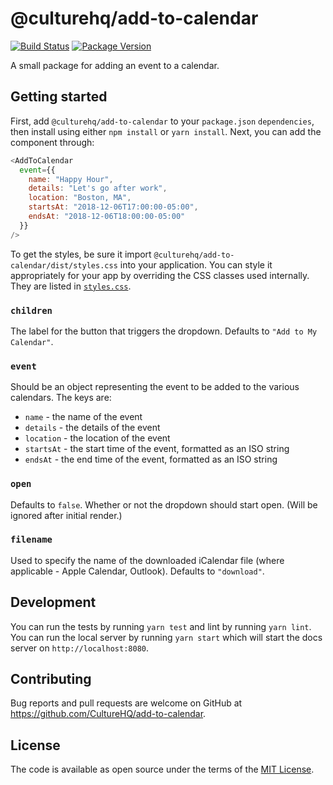 # @culturehq/add-to-calendar

[![Build Status](https://github.com/CultureHQ/add-to-calendar/workflows/Main/badge.svg)](https://github.com/CultureHQ/add-to-calendar/actions)
[![Package Version](https://img.shields.io/npm/v/@culturehq/add-to-calendar.svg)](https://www.npmjs.com/package/@culturehq/add-to-calendar)

A small package for adding an event to a calendar.

## Getting started

First, add `@culturehq/add-to-calendar` to your `package.json` `dependencies`, then install using either `npm install` or `yarn install`. Next, you can add the component through:

```javascript
<AddToCalendar
  event={{
    name: "Happy Hour",
    details: "Let's go after work",
    location: "Boston, MA",
    startsAt: "2018-12-06T17:00:00-05:00",
    endsAt: "2018-12-06T18:00:00-05:00"
  }}
/>
```

To get the styles, be sure it import `@culturehq/add-to-calendar/dist/styles.css` into your application. You can style it appropriately for your app by overriding the CSS classes used internally. They are listed in [`styles.css`](src/styles.css).

### `children`

The label for the button that triggers the dropdown. Defaults to `"Add to My Calendar"`.

### `event`

Should be an object representing the event to be added to the various calendars. The keys are:

- `name` - the name of the event
- `details` - the details of the event
- `location` - the location of the event
- `startsAt` - the start time of the event, formatted as an ISO string
- `endsAt` - the end time of the event, formatted as an ISO string

### `open`

Defaults to `false`. Whether or not the dropdown should start open. (Will be ignored after initial render.)

### `filename`

Used to specify the name of the downloaded iCalendar file (where applicable - Apple Calendar, Outlook). Defaults to `"download"`. 

## Development

You can run the tests by running `yarn test` and lint by running `yarn lint`. You can run the local server by running `yarn start` which will start the docs server on `http://localhost:8080`.

## Contributing

Bug reports and pull requests are welcome on GitHub at https://github.com/CultureHQ/add-to-calendar.

## License

The code is available as open source under the terms of the [MIT License](https://opensource.org/licenses/MIT).
